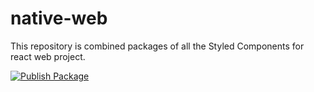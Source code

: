 # native-web
This repository is combined packages of all the Styled Components for react web project.


[![Publish Package](https://github.com/wrappid/native-web/actions/workflows/npm-publish-github-packages.yml/badge.svg)](https://github.com/wrappid/native-web/actions/workflows/npm-publish-github-packages.yml)

